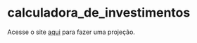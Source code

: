 # calculadora_de_investimentos
 
 Acesse o site <a target="_blank" href="https://imfernandes23.github.io/calculadora_de_investimentos/">aqui</a> para fazer uma projeção.


